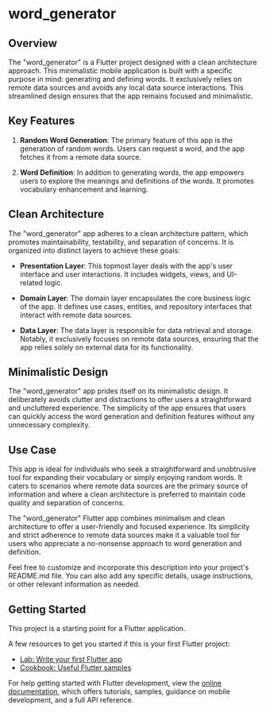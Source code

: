 # word_generator

## Overview

The "word_generator" is a Flutter project designed with a clean architecture approach. This minimalistic mobile application is built with a specific purpose in mind: generating and defining words. It exclusively relies on remote data sources and avoids any local data source interactions. This streamlined design ensures that the app remains focused and minimalistic.

## Key Features

1. **Random Word Generation**: The primary feature of this app is the generation of random words. Users can request a word, and the app fetches it from a remote data source.

2. **Word Definition**: In addition to generating words, the app empowers users to explore the meanings and definitions of the words. It promotes vocabulary enhancement and learning.

## Clean Architecture

The "word_generator" app adheres to a clean architecture pattern, which promotes maintainability, testability, and separation of concerns. It is organized into distinct layers to achieve these goals:

- **Presentation Layer**: This topmost layer deals with the app's user interface and user interactions. It includes widgets, views, and UI-related logic.

- **Domain Layer**: The domain layer encapsulates the core business logic of the app. It defines use cases, entities, and repository interfaces that interact with remote data sources.

- **Data Layer**: The data layer is responsible for data retrieval and storage. Notably, it exclusively focuses on remote data sources, ensuring that the app relies solely on external data for its functionality.

## Minimalistic Design

The "word_generator" app prides itself on its minimalistic design. It deliberately avoids clutter and distractions to offer users a straightforward and uncluttered experience. The simplicity of the app ensures that users can quickly access the word generation and definition features without any unnecessary complexity.

## Use Case

This app is ideal for individuals who seek a straightforward and unobtrusive tool for expanding their vocabulary or simply enjoying random words. It caters to scenarios where remote data sources are the primary source of information and where a clean architecture is preferred to maintain code quality and separation of concerns.

The "word_generator" Flutter app combines minimalism and clean architecture to offer a user-friendly and focused experience. Its simplicity and strict adherence to remote data sources make it a valuable tool for users who appreciate a no-nonsense approach to word generation and definition.

Feel free to customize and incorporate this description into your project's README.md file. You can also add any specific details, usage instructions, or other relevant information as needed.


## Getting Started

This project is a starting point for a Flutter application.

A few resources to get you started if this is your first Flutter project:

- [Lab: Write your first Flutter app](https://docs.flutter.dev/get-started/codelab)
- [Cookbook: Useful Flutter samples](https://docs.flutter.dev/cookbook)

For help getting started with Flutter development, view the
[online documentation](https://docs.flutter.dev/), which offers tutorials,
samples, guidance on mobile development, and a full API reference.
